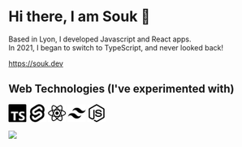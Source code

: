 # Hi there, I am Souk 👋

Based in Lyon, I developed Javascript and React apps. </br>
In 2021, I began to switch to TypeScript, and never looked back!

https://souk.dev

## Web Technologies (I've experimented with)

<p>
  <img src="https://raw.githubusercontent.com/aiibe/aiibe/main/typescript.svg" alt="typescript" width="35" height="35">
  <img src="https://raw.githubusercontent.com/aiibe/aiibe/main/svelte.svg" alt="svelte" width="35" height="35">
  <img src="https://raw.githubusercontent.com/aiibe/aiibe/main/react.svg" alt="react" width="35" height="35">
  <img src="https://raw.githubusercontent.com/aiibe/aiibe/main/tailwindcss.svg" alt="tailwind" width="35" height="35">
  <img src="https://raw.githubusercontent.com/aiibe/aiibe/main/nodedotjs.svg" alt="nodejs" width="35" height="35">
</p>

<p style="display:flex; justify-content: space-between">
  <img src="https://github-readme-stats.vercel.app/api/top-langs/?username=aiibe&layout=compact" />
</p>
